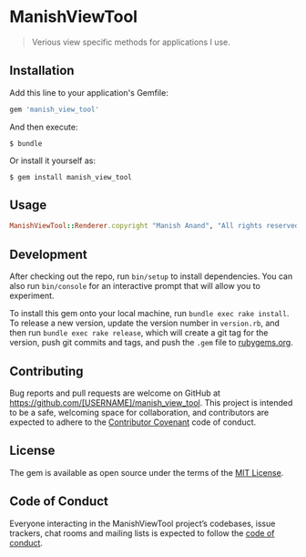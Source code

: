 # ManishViewTool

> Verious view specific methods for applications I use.

## Installation

Add this line to your application's Gemfile:

```ruby
gem 'manish_view_tool'
```

And then execute:

    $ bundle

Or install it yourself as:

    $ gem install manish_view_tool

## Usage

```ruby
ManishViewTool::Renderer.copyright "Manish Anand", "All rights reserved"
```

## Development

After checking out the repo, run `bin/setup` to install dependencies. You can also run `bin/console` for an interactive prompt that will allow you to experiment.

To install this gem onto your local machine, run `bundle exec rake install`. To release a new version, update the version number in `version.rb`, and then run `bundle exec rake release`, which will create a git tag for the version, push git commits and tags, and push the `.gem` file to [rubygems.org](https://rubygems.org).

## Contributing

Bug reports and pull requests are welcome on GitHub at https://github.com/[USERNAME]/manish_view_tool. This project is intended to be a safe, welcoming space for collaboration, and contributors are expected to adhere to the [Contributor Covenant](http://contributor-covenant.org) code of conduct.

## License

The gem is available as open source under the terms of the [MIT License](https://opensource.org/licenses/MIT).

## Code of Conduct

Everyone interacting in the ManishViewTool project’s codebases, issue trackers, chat rooms and mailing lists is expected to follow the [code of conduct](https://github.com/[USERNAME]/manish_view_tool/blob/master/CODE_OF_CONDUCT.md).
